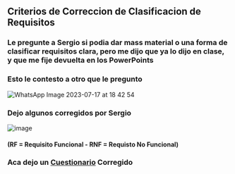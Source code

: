 ## Criterios de Correccion de Clasificacion de Requisitos

### Le pregunte a Sergio si podia dar mass material o una forma de clasificar requisitos clara, pero me dijo que ya lo dijo en clase, y que me fije devuelta en los PowerPoints 

### Esto le contesto a otro que le pregunto
![WhatsApp Image 2023-07-17 at 18 42 54](https://github.com/jporro/AnalisisDeLaInformacion/assets/103942784/bf9802cc-8ce8-48ed-af7d-a2ea4f85d1a8)

### Dejo algunos corregidos por Sergio
![image](https://github.com/jporro/AnalisisDeLaInformacion/assets/103942784/6eeb951d-803f-4423-a4bd-22b7dea60df3)
#### (RF = Requisito Funcional - RNF = Requisto No Funcional)

### Aca dejo un [Cuestionario](https://drive.google.com/file/d/1jOWBeyOqBpBUBxyTi1eqiOdKe_-AsWwN/view?usp=sharing) Corregido


